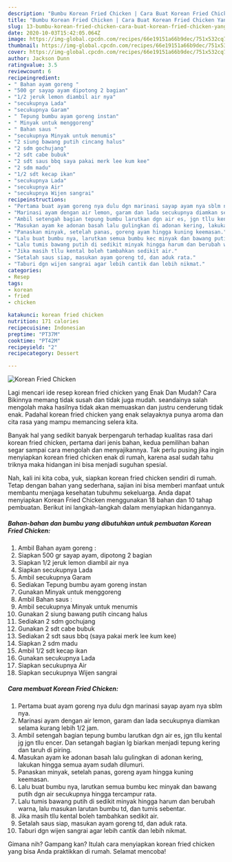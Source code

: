 ```yaml
---
description: "Bumbu Korean Fried Chicken | Cara Buat Korean Fried Chicken Yang Bisa Manjain Lidah"
title: "Bumbu Korean Fried Chicken | Cara Buat Korean Fried Chicken Yang Bisa Manjain Lidah"
slug: 13-bumbu-korean-fried-chicken-cara-buat-korean-fried-chicken-yang-bisa-manjain-lidah
date: 2020-10-03T15:42:05.064Z
image: https://img-global.cpcdn.com/recipes/66e19151a66b9dec/751x532cq70/korean-fried-chicken-foto-resep-utama.jpg
thumbnail: https://img-global.cpcdn.com/recipes/66e19151a66b9dec/751x532cq70/korean-fried-chicken-foto-resep-utama.jpg
cover: https://img-global.cpcdn.com/recipes/66e19151a66b9dec/751x532cq70/korean-fried-chicken-foto-resep-utama.jpg
author: Jackson Dunn
ratingvalue: 3.5
reviewcount: 6
recipeingredient:
- " Bahan ayam goreng "
- "500 gr sayap ayam dipotong 2 bagian"
- "1/2 jeruk lemon diambil air nya"
- "secukupnya Lada"
- "secukupnya Garam"
- " Tepung bumbu ayam goreng instan"
- " Minyak untuk menggoreng"
- " Bahan saus "
- "secukupnya Minyak untuk menumis"
- "2 siung bawang putih cincang halus"
- "2 sdm gochujang"
- "2 sdt cabe bubuk"
- "2 sdt saus bbq saya pakai merk lee kum kee"
- "2 sdm madu"
- "1/2 sdt kecap ikan"
- "secukupnya Lada"
- "secukupnya Air"
- "secukupnya Wijen sangrai"
recipeinstructions:
- "Pertama buat ayam goreng nya dulu dgn marinasi sayap ayam nya sblm nya."
- "Marinasi ayam dengan air lemon, garam dan lada secukupnya diamkan selama kurang lebih 1/2 jam."
- "Ambil setengah bagian tepung bumbu larutkan dgn air es, jgn tllu kental jg jgn tllu encer. Dan setangah bagian lg biarkan menjadi tepung kering dan taruh di piring."
- "Masukan ayam ke adonan basah lalu gulingkan di adonan kering, lakukan hingga semua ayam sudah dilumuri."
- "Panaskan minyak, setelah panas, goreng ayam hingga kuning keemasan."
- "Lalu buat bumbu nya, larutkan semua bumbu kec minyak dan bawang putih dgn air secukupnya hingga tercampur rata."
- "Lalu tumis bawang putih di sedikit minyak hingga harum dan berubah warna, lalu masukan larutan bumbu td, dan tumis sebentar."
- "Jika masih tllu kental boleh tambahkan sedikit air."
- "Setalah saus siap, masukan ayam goreng td, dan aduk rata."
- "Taburi dgn wijen sangrai agar lebih cantik dan lebih nikmat."
categories:
- Resep
tags:
- korean
- fried
- chicken

katakunci: korean fried chicken 
nutrition: 171 calories
recipecuisine: Indonesian
preptime: "PT37M"
cooktime: "PT42M"
recipeyield: "2"
recipecategory: Dessert

---
```



![Korean Fried Chicken](https://img-global.cpcdn.com/recipes/66e19151a66b9dec/751x532cq70/korean-fried-chicken-foto-resep-utama.jpg)

Lagi mencari ide resep korean fried chicken yang Enak Dan Mudah? Cara Bikinnya memang tidak susah dan tidak juga mudah. seandainya salah mengolah maka hasilnya tidak akan memuaskan dan justru cenderung tidak enak. Padahal korean fried chicken yang enak selayaknya punya aroma dan cita rasa yang mampu memancing selera kita.



Banyak hal yang sedikit banyak berpengaruh terhadap kualitas rasa dari korean fried chicken, pertama dari jenis bahan, kedua pemilihan bahan segar sampai cara mengolah dan menyajikannya. Tak perlu pusing jika ingin menyiapkan korean fried chicken enak di rumah, karena asal sudah tahu triknya maka hidangan ini bisa menjadi suguhan spesial.


Nah, kali ini kita coba, yuk, siapkan korean fried chicken sendiri di rumah. Tetap dengan bahan yang sederhana, sajian ini bisa memberi manfaat untuk membantu menjaga kesehatan tubuhmu sekeluarga. Anda dapat menyiapkan Korean Fried Chicken menggunakan 18 bahan dan 10 tahap pembuatan. Berikut ini langkah-langkah dalam menyiapkan hidangannya.

<!--inarticleads1-->

##### Bahan-bahan dan bumbu yang dibutuhkan untuk pembuatan Korean Fried Chicken:

1. Ambil  Bahan ayam goreng :
1. Siapkan 500 gr sayap ayam, dipotong 2 bagian
1. Siapkan 1/2 jeruk lemon diambil air nya
1. Siapkan secukupnya Lada
1. Ambil secukupnya Garam
1. Sediakan  Tepung bumbu ayam goreng instan
1. Gunakan  Minyak untuk menggoreng
1. Ambil  Bahan saus :
1. Ambil secukupnya Minyak untuk menumis
1. Gunakan 2 siung bawang putih cincang halus
1. Sediakan 2 sdm gochujang
1. Gunakan 2 sdt cabe bubuk
1. Sediakan 2 sdt saus bbq (saya pakai merk lee kum kee)
1. Siapkan 2 sdm madu
1. Ambil 1/2 sdt kecap ikan
1. Gunakan secukupnya Lada
1. Siapkan secukupnya Air
1. Siapkan secukupnya Wijen sangrai




<!--inarticleads2-->

##### Cara membuat Korean Fried Chicken:

1. Pertama buat ayam goreng nya dulu dgn marinasi sayap ayam nya sblm nya.
1. Marinasi ayam dengan air lemon, garam dan lada secukupnya diamkan selama kurang lebih 1/2 jam.
1. Ambil setengah bagian tepung bumbu larutkan dgn air es, jgn tllu kental jg jgn tllu encer. Dan setangah bagian lg biarkan menjadi tepung kering dan taruh di piring.
1. Masukan ayam ke adonan basah lalu gulingkan di adonan kering, lakukan hingga semua ayam sudah dilumuri.
1. Panaskan minyak, setelah panas, goreng ayam hingga kuning keemasan.
1. Lalu buat bumbu nya, larutkan semua bumbu kec minyak dan bawang putih dgn air secukupnya hingga tercampur rata.
1. Lalu tumis bawang putih di sedikit minyak hingga harum dan berubah warna, lalu masukan larutan bumbu td, dan tumis sebentar.
1. Jika masih tllu kental boleh tambahkan sedikit air.
1. Setalah saus siap, masukan ayam goreng td, dan aduk rata.
1. Taburi dgn wijen sangrai agar lebih cantik dan lebih nikmat.




Gimana nih? Gampang kan? Itulah cara menyiapkan korean fried chicken yang bisa Anda praktikkan di rumah. Selamat mencoba!
